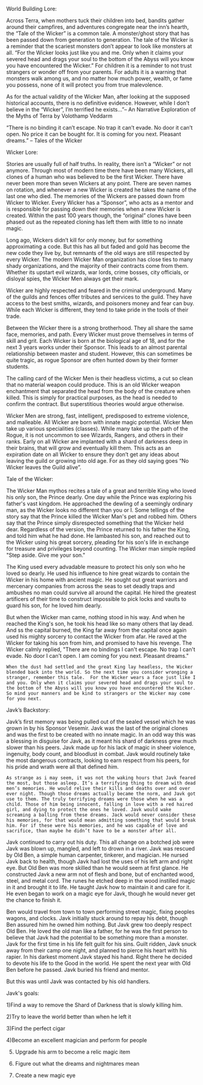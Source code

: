 World Building Lore:

Across Terra, when mothers tuck their children into bed, bandits gather around their campfires, and adventures congregate near the inn’s hearth, the “Tale of the Wicker” is a common tale. A monster/ghost story that has been passed down from generation to generation. The tale of the Wicker is a reminder that the scariest monsters don’t appear to look like monsters at all. “For the Wicker looks just like you and me. Only when it claims your severed head and drags your soul to the bottom of the Abyss will you know you have encountered the Wicker.” For children it is a reminder to not trust strangers or wonder off from your parents. For adults it is a warning that monsters walk among us, and no matter how much power, wealth, or fame you possess, none of it will protect you from true malevolence.

 

As for the actual validity of the Wicker Man, after looking at the supposed historical accounts, there is no definitive evidence. However, while I don’t believe in the “Wicker”, I’m terrified he exists…”– An Narrative Exploration of the Myths of Terra by Volothamp Veddarm

“There is no binding it can’t escape. No trap it can’t evade. No door it can’t open. No price it can be bought for. It is coming for you next. Pleasant dreams.” – Tales of the Wicker

 

Wicker Lore:

 

Stories are usually full of half truths. In reality, there isn’t a “Wicker” or not anymore. Through most of modern time there have been many Wickers, all clones of a human who was believed to be the first Wicker. There have never been more than seven Wickers at any point. There are seven names on rotation, and whenever a new Wicker is created he takes the name of the last one who died. The memories of the Wickers are passed down from Wicker to Wicker. Every Wicker has a “Sponsor”, who acts as a mentor and is responsible for passing down their memories when a new Wicker is created. Within the past 100 years though, the “original” clones have been phased out as the repeated cloning has left them with little to no innate magic.

Long ago, Wickers didn’t kill for only money, but for something approximating a code. But this has all but faded and gold has become the new code they live by, but remnants of the old ways are still respected by every Wicker. The modern Wicker Man organization has close ties to many shady organizations, and the majority of their contracts come from them. Whether its upstart evil wizards, war lords, crime bosses, city officials, or disloyal spies, the Wicker Men always get their mark.

Wicker are highly respected and feared in the criminal underground. Many of the guilds and fences offer tributes and services to the guild. They have access to the best smiths, wizards, and poisoners money and fear can buy. While each Wicker is different, they tend to take pride in the tools of their trade.

Between the Wicker there is a strong brotherhood. They all share the same face, memories, and path. Every Wicker must prove themselves in terms of skill and grit. Each Wicker is born at the biological age of 18, and for the next 3 years works under their Sponsor. This leads to an almost parental relationship between master and student. However, this can sometimes be quite tragic, as rogue Sponsor are often hunted down by their former students.

The calling card of the Wicker Men is their headless victims, a cut so clean that no material weapon could produce. This is an old Wicker weapon enchantment that separated the head from the body of the creature when killed. This is simply for practical purposes, as the head is needed to confirm the contract. But superstitious theories would argue otherwise.

Wicker Men are strong, fast, intelligent, predisposed to extreme violence, and malleable. All Wicker are born with innate magic potential. Wicker Men take up various specialities (classes). While many take up the path of the Rogue, it is not uncommon to see Wizards, Rangers, and others in their ranks. Early on all Wicker are implanted with a shard of darkness deep in their brains, that will grow and eventually kill them. This acts as an expiration date on all Wicker to ensure they don’t get any ideas about leaving the guild or growing into old age. For as they old saying goes “No Wicker leaves the Guild alive”.













 Tale of the Wicker:

The Wicker Man mythos recites a tale of a great and terrible King who loved his only son, the Prince dearly. One day while the Prince was exploring his father's vast kingdom. He approached the dewling of a seemingly ordinary man, as the Wicker looks no different than you or I. Some tellings of the story say that the Prince killed the Wicker Man's pet and robbed him. Others say that the Prince simply disrespected something that the Wicker held dear. Regardless of the version, the Prince returned to his father the King, and told him what he had done. He lambasted his son, and reached out to the Wicker using his great sorcery, pleading for his son's life in exchange for treasure and privileges beyond counting. The Wicker man simple replied "Step aside. Give me your son."

 The King used every advadable measure to protect his only son who he loved so dearly. He used his influence to hire great wizards to  contain the Wicker in his home with ancient magic. He sought out great warriors and mercenary companies from across the seas to set deadly traps and ambushes no man could survive all around the capital. He hired the greatest artificers of their time to construct impossible to pick locks and vaults to guard his son, for he loved him dearly. 

But when the Wicker man came, nothing stood in his way. And when he reached the King's son, he took his head like so many others that lay dead. And ss the capital burned, the King far away from the capital once again used his mighty sorcery to contact the Wicker from afar. He raved at the Wicker for taking his son from him, and promised to have his revenge. The Wicker calmly replied, "There are no bindings I can't escape. No trap I can't evade. No door I can't open. I am coming for you next. Pleasant dreams." 

    When the dust had settled and the great King lay headless, the Wicker blended back into the world. So the next time you consider wronging a stranger, remember this tale.  For the Wicker wears a face just like I and you. Only when it claims your severed head and drags your soul to the bottom of the Abyss will you know you have encountered the Wicker. So mind your manners and be kind to strangers or the Wicker may come for you next.

Javk’s Backstory:

Javk’s first memory was being pulled out of the sealed vessel which he was grown in by his Sponsor Vesemir. Javk was the last of the original clones and was the first to be created with no innate magic. In an odd way this was a blessing in disguise for Javk, as it meant his shard of darkness grew much slower than his peers. Javk made up for his lack of magic in sheer violence, ingenuity, body count, and bloodlust in combat. Javk would routinely take the most dangerous contracts, looking to earn respect from his peers, for his pride and wrath were all that defined him.

    As strange as i may seem, it was not the waking hours that Javk feared the most, but those asleep. It’s a terrifying thing to dream with dead men’s memories. He would relive their kills and deaths over and over ever night. Though those dreams actually became the norm, and Javk got use to them. The truly terrifying dreams were those when he was a child. Those of him being innocent, falling in love with a red haired girl, and dying to protect the ones he loved. Javk would wake screaming a balling from these dreams. Jack would never consider these his memories, for that would mean admitting something that would break him. For if these were his memories, and he was capable of love and sacrifice, than maybe he didn’t have to be a monster after all.

Javk continued to carry out his duty. This all change on a botched job were Javk was blown up, mangled, and left to drown in a river. Javk was rescued by Old Ben, a simple human carpenter, tinkerer, and magician. He nursed Javk back to health, though Javk had lost the uses of his left arm and right eye. But Old Ben was more skilled than he would seem at first glance. He constructed Javk a new arm not of flesh and bone, but of enchanted wood, steel, and metal cord. The runes he etched deep in the wood instilled magic in it and brought it to life. He taught Javk how to maintain it and care for it. He even began to work on a magic eye for Javk, though he would never get the chance to finish it.

Ben would travel from town to town performing street magic, fixing peoples wagons, and clocks. Javk initially stuck around to repay his debt, though Ben assured him he owned him nothing. But Javk grew too deeply respect Old Ben. He loved the old man like a father, for he was the first person to believe that Javk had the potential to be something more than a monster. Javk for the first time in his life felt guilt for his sins. Guilt ridden, Javk snuck away from their camp one night, and planned to pierce his heart with his rapier. In his darkest moment Javk stayed his hand. Right there he decided to devote his life to the Good in the world. He spent the next year with Old Ben before he passed. Javk buried his friend and mentor.

 

But this was until Javk was contacted by his old handlers.

 Javk's goals:

1)Find a way to remove the Shard of Darkness that is slowly killing him.

2)Try to leave the world better than when he left it

3)Find the perfect cigar

4)Become an excellent magician and perform for people

5) Upgrade his arm to become a relic magic item 

6) Figure out what the dreams and nightmares mean

7) Create a new magic eye
